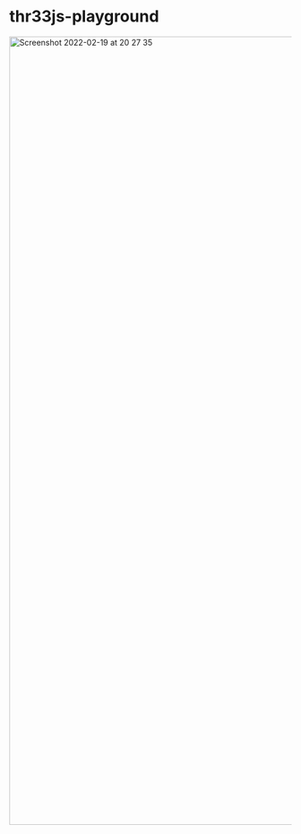 # thr33js-playground

<img width="1408" alt="Screenshot 2022-02-19 at 20 27 35" src="https://user-images.githubusercontent.com/14031616/154817354-9f536ca7-2e0d-43f3-85c5-9e1d617ba2cb.png">
